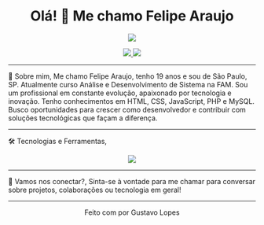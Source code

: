<h1 align="center">Olá! 👋 Me chamo Felipe Araujo</h1>

<p align="center">
  <img src="https://readme-typing-svg.herokuapp.com/?color=0D8ABC&size=22&center=true&vCenter=true&width=500&lines=Estudante+de+Sistemas+de+Informação;Apaixonado+por+Tecnologia+e+Inovação;Sempre+em+constante+evolução!" />
</p>

<p align="center">
  <a href="www.linkedin.com/in/felipe-ferreira-araujo-dev" target="_blank">
    <img src="https://img.shields.io/badge/-LinkedIn-0A66C2?style=for-the-badge&logo=linkedin&logoColor=white">
  </a>
  <a href="felipeferreiraaraujo26@gmail.com">
    <img src="https://img.shields.io/badge/-Email-EA4335?style=for-the-badge&logo=gmail&logoColor=white">
  </a>
</p>

---

🚀 Sobre mim,
Me chamo Felipe Araujo, tenho 19 anos e sou de São Paulo, SP.
Atualmente curso Análise e Desenvolvimento de Sistema na FAM.
Sou um profissional em constante evolução, apaixonado por tecnologia e inovação.
Tenho conhecimentos em HTML, CSS, JavaScript, PHP e MySQL. Busco oportunidades para crescer como desenvolvedor e contribuir com soluções tecnológicas que façam a diferença.

---

🛠️ Tecnologias e Ferramentas,
<p align="center">
  <img src="https://skillicons.dev/icons?i=html,css,js,php,mysql,vscode,github" />
</p>

---

🤝 Vamos nos conectar?,
Sinta-se à vontade para me chamar para conversar sobre projetos, colaborações ou tecnologia em geral!

---

<p align="center">
  Feito com por Gustavo Lopes
</p>

